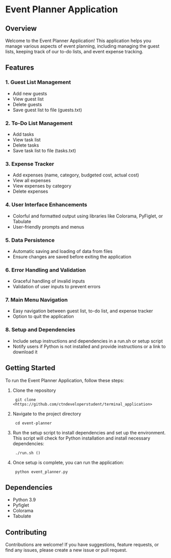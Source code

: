 # Event Planner Application

## Overview

Welcome to the Event Planner Application! This application helps you manage various aspects of event planning, including managing the guest lists, keeping track of our to-do lists, and event expense tracking.

## Features

### 1. Guest List Management
- Add new guests
- View guest list
- Delete guests
- Save guest list to file (guests.txt)

### 2. To-Do List Management
- Add tasks
- View task list
- Delete tasks
- Save task list to file (tasks.txt)

### 3. Expense Tracker
- Add expenses (name, category, budgeted cost, actual cost)
- View all expenses
- View expenses by category
- Delete expenses

### 4. User Interface Enhancements
- Colorful and formatted output using libraries like Colorama, PyFiglet, or Tabulate
- User-friendly prompts and menus

### 5. Data Persistence
- Automatic saving and loading of data from files
- Ensure changes are saved before exiting the application

### 6. Error Handling and Validation
- Graceful handling of invalid inputs
- Validation of user inputs to prevent errors

### 7. Main Menu Navigation
- Easy navigation between guest list, to-do list, and expense tracker
- Option to quit the application

### 8. Setup and Dependencies
- Include setup instructions and dependencies in a run.sh or setup script
- Notify users if Python is not installed and provide instructions or a link to download it

## Getting Started
To run the Event Planner Application, follow these steps:

1. Clone the repository
    
        git clone <https://github.com/ctndeveloperstudent/terminal_application>

2. Navigate to the project directory

        cd event-planner

3. Run the setup script to install dependencies and set up the environment. This script will check for Python installation and install necessary dependencies:
        
        ./run.sh ()
        
4. Once setup is complete, you can run the application:

        python event_planner.py

## Dependencies
- Python 3.9
- Pyfiglet
- Colorama
- Tabulate 

## Contributing
Contributions are welcome! If you have suggestions, feature requests, or find any issues, please create a new issue or pull request.